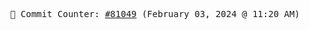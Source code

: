 <p align="center">
    <samp>
        📮 Commit Counter: <a href="https://github.com/Javascript-void0/Javascript-void0/commits/main">#81049</a> (February 03, 2024 @ 11:20 AM)
    </samp>
</p>